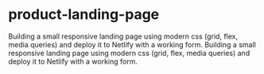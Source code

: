 # product-landing-page
Building a small responsive landing page using modern css (grid, flex, media queries) and deploy it to Netlify with a working form.
Building a small responsive landing page using modern css (grid, flex, media queries) and deploy it to Netlify with a working form.

